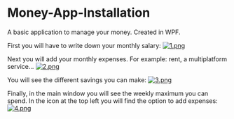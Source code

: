# Money-App-Installation
A basic application to manage your money. Created in WPF.

First you will have to write down your monthly salary:
[![1.png](https://i.postimg.cc/SQLqgz0q/1.png)](https://postimg.cc/t7gLTJCm)

Next you will add your monthly expenses. For example: rent, a multiplatform service...
[![2.png](https://i.postimg.cc/J4P8LV42/2.png)](https://postimg.cc/KRkwPWTP)

You will see the different savings you can make:
[![3.png](https://i.postimg.cc/3JKhVJ7G/3.png)](https://postimg.cc/s10bZzMf)

Finally, in the main window you will see the weekly maximum you can spend. In the icon at the top left you will find the option to add expenses:
[![4.png](https://i.postimg.cc/9Q0hX8DF/4.png)](https://postimg.cc/RNk8XT1j)

